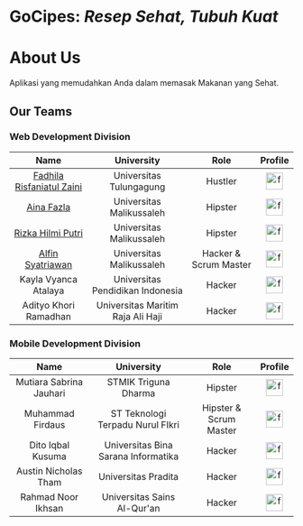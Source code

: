 # GoCipes: _Resep Sehat, Tubuh Kuat_

# About Us
Aplikasi yang memudahkan Anda dalam memasak Makanan yang Sehat.


## Our Teams
### Web Development Division
| Name | University | Role | Profile |
|:----:|:----------:|:-------:|:-------:|
|<a href="https://github.com/fadhilarisfa">Fadhila Risfaniatul Zaini</a>|Universitas Tulungagung|Hustler|<a href="https://www.linkedin.com/in/fadhila-risfaniatul-zaini-41b90a297/" target="blank"><img align="center" src="https://raw.githubusercontent.com/gauravghongde/social-icons/9d939e1c5b7ea4a24ac39c3e4631970c0aa1b920/SVG/White/LinkedIN_white.svg" alt="fazrigading" height="30" width="30"/></a>|
|<a href="https://github.com/Ainafzla">Aina Fazla</a>|Universitas Malikussaleh|Hipster|<a href="https://www.linkedin.com/in/aina-fazla/" target="blank"><img align="center" src="https://raw.githubusercontent.com/gauravghongde/social-icons/9d939e1c5b7ea4a24ac39c3e4631970c0aa1b920/SVG/White/LinkedIN_white.svg" alt="fazrigading" height="30" width="30"/></a>|
|<a href="https://github.com/rizkahp">Rizka Hilmi Putri</a>|Universitas Malikussaleh|Hipster|<a href="https://www.linkedin.com/in/rizka-hilmi-putri-1939ba297/" target="blank"><img align="center" src="https://raw.githubusercontent.com/gauravghongde/social-icons/9d939e1c5b7ea4a24ac39c3e4631970c0aa1b920/SVG/White/LinkedIN_white.svg" alt="fazrigading" height="30" width="30"/></a>|
|<a href="https://github.com/Sytrwn">Alfin Syatriawan</a>|Universitas Malikussaleh|Hacker & Scrum Master|<a href="https://www.linkedin.com/in/alfin-syatriawan-803793284/" target="blank"><img align="center" src="https://raw.githubusercontent.com/gauravghongde/social-icons/9d939e1c5b7ea4a24ac39c3e4631970c0aa1b920/SVG/White/LinkedIN_white.svg" alt="fazrigading" height="30" width="30"/></a>|
|Kayla Vyanca Atalaya|Universitas Pendidikan Indonesia|Hacker|<a href="https://www.linkedin.com/in/kaylavyanca/" target="blank"><img align="center" src="https://raw.githubusercontent.com/gauravghongde/social-icons/9d939e1c5b7ea4a24ac39c3e4631970c0aa1b920/SVG/White/LinkedIN_white.svg" alt="fazrigading" height="30" width="30"/></a>|
|Adityo Khori Ramadhan|Universitas Maritim Raja Ali Haji|Hacker|<a href="https://www.linkedin.com/in/adityo-khori-ramadhan-268775131/" target="blank"><img align="center" src="https://raw.githubusercontent.com/gauravghongde/social-icons/9d939e1c5b7ea4a24ac39c3e4631970c0aa1b920/SVG/White/LinkedIN_white.svg" alt="fazrigading" height="30" width="30"/></a>|

### Mobile Development Division
| Name | University | Role | Profile |
|:----:|:----------:|:-------:|:-------:|
|Mutiara Sabrina Jauhari|STMIK Triguna Dharma|Hipster|<a href="https://www.linkedin.com/in/mutiara-sabrina-692649258/" target="blank"><img align="center" src="https://raw.githubusercontent.com/gauravghongde/social-icons/9d939e1c5b7ea4a24ac39c3e4631970c0aa1b920/SVG/White/LinkedIN_white.svg" alt="fazrigading" height="30" width="30"/></a>|
|Muhammad Firdaus|ST Teknologi Terpadu Nurul FIkri|Hipster & Scrum Master|<a href="https://www.linkedin.com/in/muhammad-firdaus-2b2703227/" target="blank"><img align="center" src="https://raw.githubusercontent.com/gauravghongde/social-icons/9d939e1c5b7ea4a24ac39c3e4631970c0aa1b920/SVG/White/LinkedIN_white.svg" alt="fazrigading" height="30" width="30"/></a>|
|Dito Iqbal Kusuma|Universitas Bina Sarana Informatika|Hacker|<a href="https://www.linkedin.com/in/dito-iqbal-kusuma/" target="blank"><img align="center" src="https://raw.githubusercontent.com/gauravghongde/social-icons/9d939e1c5b7ea4a24ac39c3e4631970c0aa1b920/SVG/White/LinkedIN_white.svg" alt="fazrigading" height="30" width="30"/></a>|
|Austin Nicholas Tham|Universitas Pradita|Hacker|<a href="https://www.linkedin.com/in/austinnick112/" target="blank"><img align="center" src="https://raw.githubusercontent.com/gauravghongde/social-icons/9d939e1c5b7ea4a24ac39c3e4631970c0aa1b920/SVG/White/LinkedIN_white.svg" alt="fazrigading" height="30" width="30"/></a>|
|Rahmad Noor Ikhsan|Universitas Sains Al-Qur'an|Hacker|<a href="https://www.linkedin.com/in/rhmdnrikhsn/" target="blank"><img align="center" src="https://raw.githubusercontent.com/gauravghongde/social-icons/9d939e1c5b7ea4a24ac39c3e4631970c0aa1b920/SVG/White/LinkedIN_white.svg" alt="fazrigading" height="30" width="30"/></a>|
